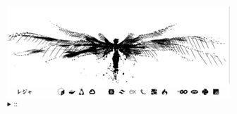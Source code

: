 <img src="./banner.png">
<details><summary> :: </summary>
<!--START_SECTION:waka-->

```
From: 09 August 2024 - To: 30 April 2025

Total Time: 1,321 hrs 45 mins

Python                     371 hrs 8 mins  ///////------------------   26.07 %
PHP                        240 hrs 56 mins ////---------------------   16.92 %
Markdown                   208 hrs 59 mins ////---------------------   14.68 %
Other                      102 hrs 1 min   //-----------------------   07.17 %
```

<!--END_SECTION:waka-->
</details>
